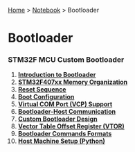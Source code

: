 <a href="../../">Home</a> > <a href="../notebook">Notebook</a> > Bootloader

# Bootloader



### STM32F MCU Custom Bootloader

1. **<a href="./introduction-to-bootloader">Introduction to Bootloader</a>**
1. **<a href="./stm32f407xx-memory-organization">STM32F407xx Memory Organization</a>**
1. **<a href="./reset-sequence">Reset Sequence</a>**
1. **<a href="./boot-configuration">Boot Configuration</a>**
1. **<a href="./virtual-com-port-support">Virtual COM Port (VCP) Support</a>**
1. **<a href="./bootloader-host-communication">Bootloader-Host Communication</a>**
1. **<a href="./custom-bootloader-design">Custom Bootloader Design</a>**
1. **<a href="./vector-table-offset-register">Vector Table Offset Register (VTOR)</a>**
1. **<a href="./bootloader-commands-formats">Bootloader Commands Formats</a>**
1. **<a href="./host-machine-setup-python">Host Machine Setup (Python)</a>**

